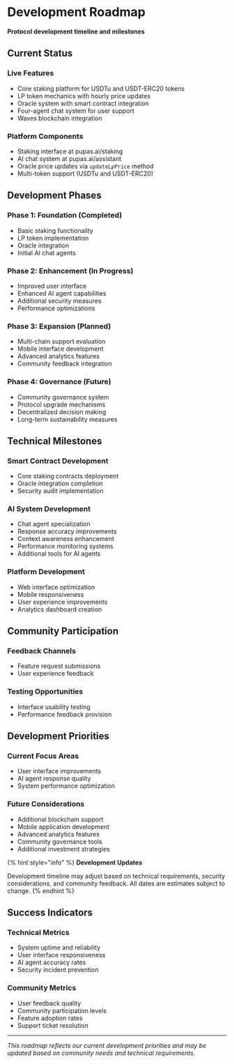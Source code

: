 # Development Roadmap

**Protocol development timeline and milestones**

## Current Status

### Live Features

- Core staking platform for USDTu and USDT-ERC20 tokens
- LP token mechanics with hourly price updates
- Oracle system with smart contract integration
- Four-agent chat system for user support
- Waves blockchain integration

### Platform Components

- Staking interface at pupas.ai/staking
- AI chat system at pupas.ai/assistant
- Oracle price updates via `updateLpPrice` method
- Multi-token support (USDTu and USDT-ERC20)

## Development Phases

### Phase 1: Foundation (Completed)

- Basic staking functionality
- LP token implementation
- Oracle integration
- Initial AI chat agents

### Phase 2: Enhancement (In Progress)

- Improved user interface
- Enhanced AI agent capabilities
- Additional security measures
- Performance optimizations

### Phase 3: Expansion (Planned)

- Multi-chain support evaluation
- Mobile interface development
- Advanced analytics features
- Community feedback integration

### Phase 4: Governance (Future)

- Community governance system
- Protocol upgrade mechanisms
- Decentralized decision making
- Long-term sustainability measures

## Technical Milestones

### Smart Contract Development

- Core staking contracts deployment
- Oracle integration completion
- Security audit implementation

### AI System Development

- Chat agent specialization
- Response accuracy improvements
- Context awareness enhancement
- Performance monitoring systems
- Additional tools for AI agents

### Platform Development

- Web interface optimization
- Mobile responsiveness
- User experience improvements
- Analytics dashboard creation


## Community Participation

### Feedback Channels

- Feature request submissions
- User experience feedback

### Testing Opportunities

- Interface usability testing
- Performance feedback provision

## Development Priorities

### Current Focus Areas

- User interface improvements
- AI agent response quality
- System performance optimization

### Future Considerations

- Additional blockchain support
- Mobile application development
- Advanced analytics features
- Community governance tools
- Additional investment strategies

{% hint style="info" %}
**Development Updates**

Development timeline may adjust based on technical requirements, security considerations, and community feedback. All dates are estimates subject to change.
{% endhint %}

## Success Indicators

### Technical Metrics

- System uptime and reliability
- User interface responsiveness
- AI agent accuracy rates
- Security incident prevention

### Community Metrics

- User feedback quality
- Community participation levels
- Feature adoption rates
- Support ticket resolution

---

*This roadmap reflects our current development priorities and may be updated based on community needs and technical requirements.* 